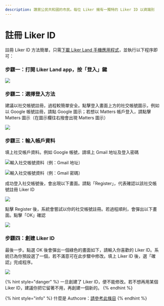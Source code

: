 ```yaml
---
description: 讚賞公民共和國的市民。每位 Liker 擁有一獨特的 Liker ID 以資識別
---
```


# 註冊 Liker ID

註冊 Liker ID 方法簡單，只需[下載 Liker Land 手機應用程式](https://like.co/in/getapp)，並執行以下程序即可：

### 步驟一：打開 Liker Land app，按「登入」鍵

![](../../.gitbook/assets/img_2333.PNG)

### 步驟二：選擇登入方法

建議以社交帳號註冊，過程較簡單安全。點擊登入畫面上方的社交帳號圖示，例如以 Google 帳號註冊，請點 Google 圖示；若想以 Matters 帳戶登入，請點擊 Matters 圖示（在圖示欄往右撥會出現 Matters 圖示）

![](../../.gitbook/assets/img_2334.PNG)

### 步驟三：輸入帳戶資料

填上社交帳戶資料。例如 Google 帳號，請填上 Gmail 地址及登入密碼

![&#x8F38;&#x5165;&#x793E;&#x4EA4;&#x5E33;&#x865F;&#x8CC7;&#x6599;&#xFF08;&#x4F8B;&#xFF1A;Gmail &#x5730;&#x5740;&#xFF09;](../../.gitbook/assets/img_2338.PNG)

![&#x8F38;&#x5165;&#x793E;&#x4EA4;&#x5E33;&#x865F;&#x8CC7;&#x6599;&#xFF08;&#x4F8B;&#xFF1A;Gmail &#x5BC6;&#x78BC;&#xFF09;](../../.gitbook/assets/img_2339.PNG)

成功登入社交帳號後，會出現以下畫面。請點「Register」，代表確認以該社交帳號註冊 Liker ID

![](../../.gitbook/assets/img_2340.PNG)

點擊 Register 後，系統會嘗試以你的社交帳號註冊。若過程順利，會彈出以下畫面。點擊「OK」確認

![](../../.gitbook/assets/img_2341%20%282%29.PNG)

### 步驟四：創建 Liker ID

最後一步。點選 OK 後會彈出一個綠色的畫面如下，請輸入你喜歡的 Liker ID。系統已為你預設選了一個，若不滿意可在此步驟中修改。填上 Liker ID 後，選「確認」完成程序。

![](../../.gitbook/assets/img_2342.PNG)

{% hint style="danger" %}
一旦創建了 Liker ID，便不能修改。若不想再用某個 Liker ID，建議你把它留著不用，再創建一個新的。
{% endhint %}

{% hint style="info" %}
什麼是 Authcore：[請參考此條目](https://docs.like.co/v/zh/user-guide/faq/what-is-authcore)
{% endhint %}

